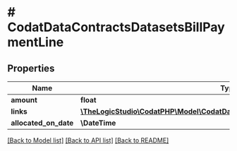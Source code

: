 # # CodatDataContractsDatasetsBillPaymentLine

## Properties

Name | Type | Description | Notes
------------ | ------------- | ------------- | -------------
**amount** | **float** |  |
**links** | [**\TheLogicStudio\CodatPHP\Model\CodatDataContractsDatasetsBillPaymentLineLink[]**](CodatDataContractsDatasetsBillPaymentLineLink.md) |  | [optional]
**allocated_on_date** | **\DateTime** |  | [optional]

[[Back to Model list]](../../README.md#models) [[Back to API list]](../../README.md#endpoints) [[Back to README]](../../README.md)
